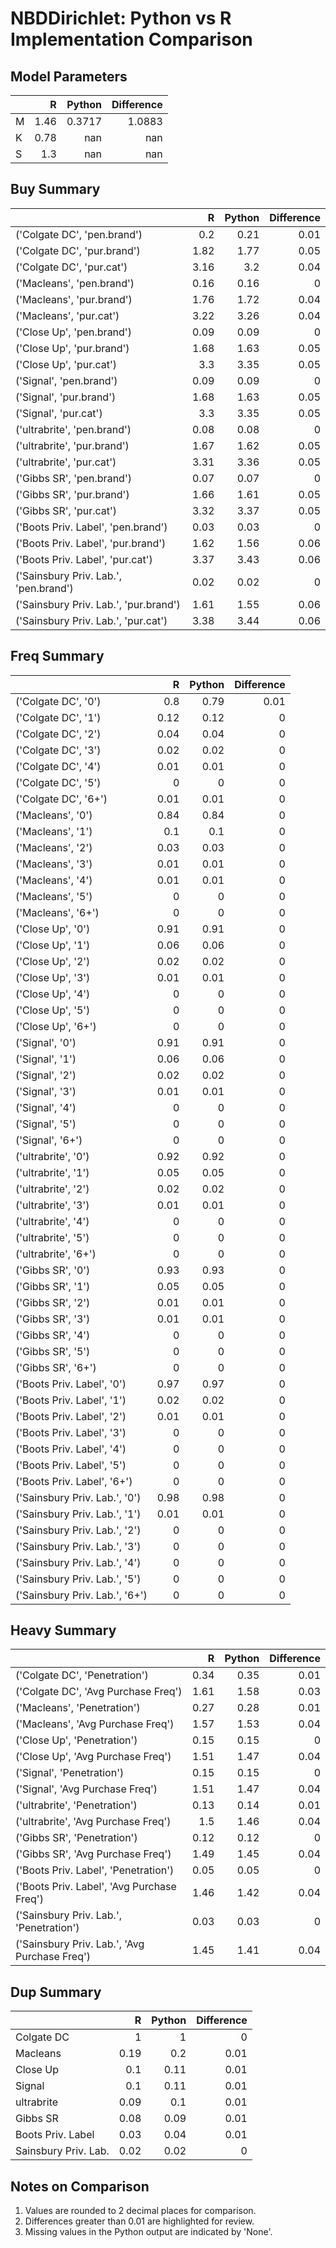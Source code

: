# NBDDirichlet: Python vs R Implementation Comparison

## Model Parameters

|    |    R |   Python |   Difference |
|:---|-----:|---------:|-------------:|
| M  | 1.46 |   0.3717 |       1.0883 |
| K  | 0.78 | nan      |     nan      |
| S  | 1.3  | nan      |     nan      |

## Buy Summary

|                                       |    R |   Python |   Difference |
|:--------------------------------------|-----:|---------:|-------------:|
| ('Colgate DC', 'pen.brand')           | 0.2  |     0.21 |         0.01 |
| ('Colgate DC', 'pur.brand')           | 1.82 |     1.77 |         0.05 |
| ('Colgate DC', 'pur.cat')             | 3.16 |     3.2  |         0.04 |
| ('Macleans', 'pen.brand')             | 0.16 |     0.16 |         0    |
| ('Macleans', 'pur.brand')             | 1.76 |     1.72 |         0.04 |
| ('Macleans', 'pur.cat')               | 3.22 |     3.26 |         0.04 |
| ('Close Up', 'pen.brand')             | 0.09 |     0.09 |         0    |
| ('Close Up', 'pur.brand')             | 1.68 |     1.63 |         0.05 |
| ('Close Up', 'pur.cat')               | 3.3  |     3.35 |         0.05 |
| ('Signal', 'pen.brand')               | 0.09 |     0.09 |         0    |
| ('Signal', 'pur.brand')               | 1.68 |     1.63 |         0.05 |
| ('Signal', 'pur.cat')                 | 3.3  |     3.35 |         0.05 |
| ('ultrabrite', 'pen.brand')           | 0.08 |     0.08 |         0    |
| ('ultrabrite', 'pur.brand')           | 1.67 |     1.62 |         0.05 |
| ('ultrabrite', 'pur.cat')             | 3.31 |     3.36 |         0.05 |
| ('Gibbs SR', 'pen.brand')             | 0.07 |     0.07 |         0    |
| ('Gibbs SR', 'pur.brand')             | 1.66 |     1.61 |         0.05 |
| ('Gibbs SR', 'pur.cat')               | 3.32 |     3.37 |         0.05 |
| ('Boots Priv. Label', 'pen.brand')    | 0.03 |     0.03 |         0    |
| ('Boots Priv. Label', 'pur.brand')    | 1.62 |     1.56 |         0.06 |
| ('Boots Priv. Label', 'pur.cat')      | 3.37 |     3.43 |         0.06 |
| ('Sainsbury Priv. Lab.', 'pen.brand') | 0.02 |     0.02 |         0    |
| ('Sainsbury Priv. Lab.', 'pur.brand') | 1.61 |     1.55 |         0.06 |
| ('Sainsbury Priv. Lab.', 'pur.cat')   | 3.38 |     3.44 |         0.06 |

## Freq Summary

|                                |    R |   Python |   Difference |
|:-------------------------------|-----:|---------:|-------------:|
| ('Colgate DC', '0')            | 0.8  |     0.79 |         0.01 |
| ('Colgate DC', '1')            | 0.12 |     0.12 |         0    |
| ('Colgate DC', '2')            | 0.04 |     0.04 |         0    |
| ('Colgate DC', '3')            | 0.02 |     0.02 |         0    |
| ('Colgate DC', '4')            | 0.01 |     0.01 |         0    |
| ('Colgate DC', '5')            | 0    |     0    |         0    |
| ('Colgate DC', '6+')           | 0.01 |     0.01 |         0    |
| ('Macleans', '0')              | 0.84 |     0.84 |         0    |
| ('Macleans', '1')              | 0.1  |     0.1  |         0    |
| ('Macleans', '2')              | 0.03 |     0.03 |         0    |
| ('Macleans', '3')              | 0.01 |     0.01 |         0    |
| ('Macleans', '4')              | 0.01 |     0.01 |         0    |
| ('Macleans', '5')              | 0    |     0    |         0    |
| ('Macleans', '6+')             | 0    |     0    |         0    |
| ('Close Up', '0')              | 0.91 |     0.91 |         0    |
| ('Close Up', '1')              | 0.06 |     0.06 |         0    |
| ('Close Up', '2')              | 0.02 |     0.02 |         0    |
| ('Close Up', '3')              | 0.01 |     0.01 |         0    |
| ('Close Up', '4')              | 0    |     0    |         0    |
| ('Close Up', '5')              | 0    |     0    |         0    |
| ('Close Up', '6+')             | 0    |     0    |         0    |
| ('Signal', '0')                | 0.91 |     0.91 |         0    |
| ('Signal', '1')                | 0.06 |     0.06 |         0    |
| ('Signal', '2')                | 0.02 |     0.02 |         0    |
| ('Signal', '3')                | 0.01 |     0.01 |         0    |
| ('Signal', '4')                | 0    |     0    |         0    |
| ('Signal', '5')                | 0    |     0    |         0    |
| ('Signal', '6+')               | 0    |     0    |         0    |
| ('ultrabrite', '0')            | 0.92 |     0.92 |         0    |
| ('ultrabrite', '1')            | 0.05 |     0.05 |         0    |
| ('ultrabrite', '2')            | 0.02 |     0.02 |         0    |
| ('ultrabrite', '3')            | 0.01 |     0.01 |         0    |
| ('ultrabrite', '4')            | 0    |     0    |         0    |
| ('ultrabrite', '5')            | 0    |     0    |         0    |
| ('ultrabrite', '6+')           | 0    |     0    |         0    |
| ('Gibbs SR', '0')              | 0.93 |     0.93 |         0    |
| ('Gibbs SR', '1')              | 0.05 |     0.05 |         0    |
| ('Gibbs SR', '2')              | 0.01 |     0.01 |         0    |
| ('Gibbs SR', '3')              | 0.01 |     0.01 |         0    |
| ('Gibbs SR', '4')              | 0    |     0    |         0    |
| ('Gibbs SR', '5')              | 0    |     0    |         0    |
| ('Gibbs SR', '6+')             | 0    |     0    |         0    |
| ('Boots Priv. Label', '0')     | 0.97 |     0.97 |         0    |
| ('Boots Priv. Label', '1')     | 0.02 |     0.02 |         0    |
| ('Boots Priv. Label', '2')     | 0.01 |     0.01 |         0    |
| ('Boots Priv. Label', '3')     | 0    |     0    |         0    |
| ('Boots Priv. Label', '4')     | 0    |     0    |         0    |
| ('Boots Priv. Label', '5')     | 0    |     0    |         0    |
| ('Boots Priv. Label', '6+')    | 0    |     0    |         0    |
| ('Sainsbury Priv. Lab.', '0')  | 0.98 |     0.98 |         0    |
| ('Sainsbury Priv. Lab.', '1')  | 0.01 |     0.01 |         0    |
| ('Sainsbury Priv. Lab.', '2')  | 0    |     0    |         0    |
| ('Sainsbury Priv. Lab.', '3')  | 0    |     0    |         0    |
| ('Sainsbury Priv. Lab.', '4')  | 0    |     0    |         0    |
| ('Sainsbury Priv. Lab.', '5')  | 0    |     0    |         0    |
| ('Sainsbury Priv. Lab.', '6+') | 0    |     0    |         0    |

## Heavy Summary

|                                               |    R |   Python |   Difference |
|:----------------------------------------------|-----:|---------:|-------------:|
| ('Colgate DC', 'Penetration')                 | 0.34 |     0.35 |         0.01 |
| ('Colgate DC', 'Avg Purchase Freq')           | 1.61 |     1.58 |         0.03 |
| ('Macleans', 'Penetration')                   | 0.27 |     0.28 |         0.01 |
| ('Macleans', 'Avg Purchase Freq')             | 1.57 |     1.53 |         0.04 |
| ('Close Up', 'Penetration')                   | 0.15 |     0.15 |         0    |
| ('Close Up', 'Avg Purchase Freq')             | 1.51 |     1.47 |         0.04 |
| ('Signal', 'Penetration')                     | 0.15 |     0.15 |         0    |
| ('Signal', 'Avg Purchase Freq')               | 1.51 |     1.47 |         0.04 |
| ('ultrabrite', 'Penetration')                 | 0.13 |     0.14 |         0.01 |
| ('ultrabrite', 'Avg Purchase Freq')           | 1.5  |     1.46 |         0.04 |
| ('Gibbs SR', 'Penetration')                   | 0.12 |     0.12 |         0    |
| ('Gibbs SR', 'Avg Purchase Freq')             | 1.49 |     1.45 |         0.04 |
| ('Boots Priv. Label', 'Penetration')          | 0.05 |     0.05 |         0    |
| ('Boots Priv. Label', 'Avg Purchase Freq')    | 1.46 |     1.42 |         0.04 |
| ('Sainsbury Priv. Lab.', 'Penetration')       | 0.03 |     0.03 |         0    |
| ('Sainsbury Priv. Lab.', 'Avg Purchase Freq') | 1.45 |     1.41 |         0.04 |

## Dup Summary

|                      |    R |   Python |   Difference |
|:---------------------|-----:|---------:|-------------:|
| Colgate DC           | 1    |     1    |         0    |
| Macleans             | 0.19 |     0.2  |         0.01 |
| Close Up             | 0.1  |     0.11 |         0.01 |
| Signal               | 0.1  |     0.11 |         0.01 |
| ultrabrite           | 0.09 |     0.1  |         0.01 |
| Gibbs SR             | 0.08 |     0.09 |         0.01 |
| Boots Priv. Label    | 0.03 |     0.04 |         0.01 |
| Sainsbury Priv. Lab. | 0.02 |     0.02 |         0    |

## Notes on Comparison

1. Values are rounded to 2 decimal places for comparison.
2. Differences greater than 0.01 are highlighted for review.
3. Missing values in the Python output are indicated by 'None'.
